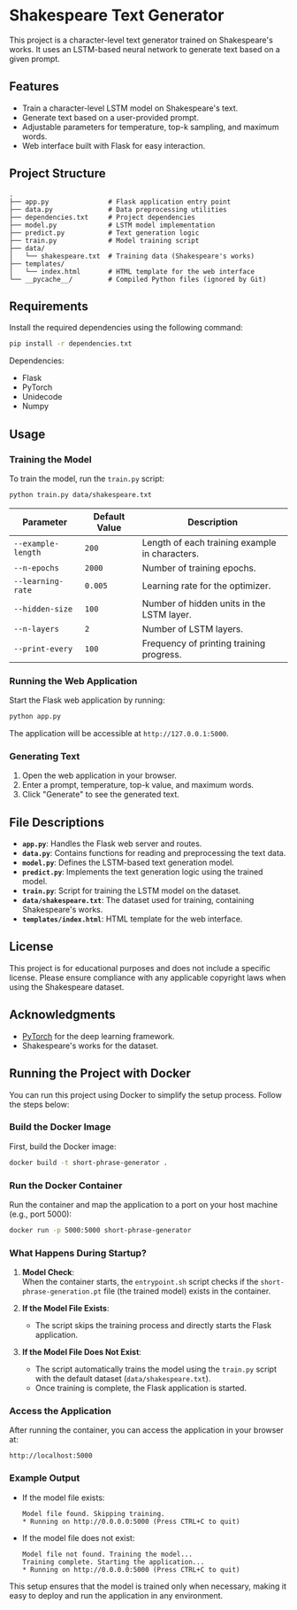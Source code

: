 # Shakespeare Text Generator

This project is a character-level text generator trained on Shakespeare's works. It uses an LSTM-based neural network to generate text based on a given prompt.

## Features

- Train a character-level LSTM model on Shakespeare's text.
- Generate text based on a user-provided prompt.
- Adjustable parameters for temperature, top-k sampling, and maximum words.
- Web interface built with Flask for easy interaction.

## Project Structure

```
.
├── app.py               # Flask application entry point
├── data.py              # Data preprocessing utilities
├── dependencies.txt     # Project dependencies
├── model.py             # LSTM model implementation
├── predict.py           # Text generation logic
├── train.py             # Model training script
├── data/
│   └── shakespeare.txt  # Training data (Shakespeare's works)
├── templates/
│   └── index.html       # HTML template for the web interface
└── __pycache__/         # Compiled Python files (ignored by Git)
```

## Requirements

Install the required dependencies using the following command:

```bash
pip install -r dependencies.txt
```

Dependencies:
- Flask
- PyTorch
- Unidecode
- Numpy

## Usage

### Training the Model

To train the model, run the `train.py` script:

```bash
python train.py data/shakespeare.txt
```

| Parameter          | Default Value | Description                                      |
|--------------------|---------------|--------------------------------------------------|
| `--example-length` | `200`         | Length of each training example in characters.   |
| `--n-epochs`       | `2000`          | Number of training epochs.                     |
| `--learning-rate`  | `0.005`       | Learning rate for the optimizer.                 |
| `--hidden-size`    | `100`         | Number of hidden units in the LSTM layer.        |
| `--n-layers`       | `2`           | Number of LSTM layers.                           |
| `--print-every`    | `100`         | Frequency of printing training progress.         |

### Running the Web Application

Start the Flask web application by running:

```bash
python app.py
```

The application will be accessible at `http://127.0.0.1:5000`.

### Generating Text

1. Open the web application in your browser.
2. Enter a prompt, temperature, top-k value, and maximum words.
3. Click "Generate" to see the generated text.

## File Descriptions

- **`app.py`**: Handles the Flask web server and routes.
- **`data.py`**: Contains functions for reading and preprocessing the text data.
- **`model.py`**: Defines the LSTM-based text generation model.
- **`predict.py`**: Implements the text generation logic using the trained model.
- **`train.py`**: Script for training the LSTM model on the dataset.
- **`data/shakespeare.txt`**: The dataset used for training, containing Shakespeare's works.
- **`templates/index.html`**: HTML template for the web interface.

## License

This project is for educational purposes and does not include a specific license. Please ensure compliance with any applicable copyright laws when using the Shakespeare dataset.

## Acknowledgments

- [PyTorch](https://pytorch.org/) for the deep learning framework.
- Shakespeare's works for the dataset.

## Running the Project with Docker

You can run this project using Docker to simplify the setup process. Follow the steps below:

### Build the Docker Image

First, build the Docker image:

```bash
docker build -t short-phrase-generator .
```

### Run the Docker Container

Run the container and map the application to a port on your host machine (e.g., port 5000):

```bash
docker run -p 5000:5000 short-phrase-generator
```

### What Happens During Startup?

1. **Model Check**:  
   When the container starts, the `entrypoint.sh` script checks if the `short-phrase-generation.pt` file (the trained model) exists in the container.
   
2. **If the Model File Exists**:  
   - The script skips the training process and directly starts the Flask application.

3. **If the Model File Does Not Exist**:  
   - The script automatically trains the model using the `train.py` script with the default dataset (`data/shakespeare.txt`).
   - Once training is complete, the Flask application is started.

### Access the Application

After running the container, you can access the application in your browser at:

```
http://localhost:5000
```

### Example Output

- If the model file exists:
  ```
  Model file found. Skipping training.
  * Running on http://0.0.0.0:5000 (Press CTRL+C to quit)
  ```

- If the model file does not exist:
  ```
  Model file not found. Training the model...
  Training complete. Starting the application...
  * Running on http://0.0.0.0:5000 (Press CTRL+C to quit)
  ```

This setup ensures that the model is trained only when necessary, making it easy to deploy and run the application in any environment.

